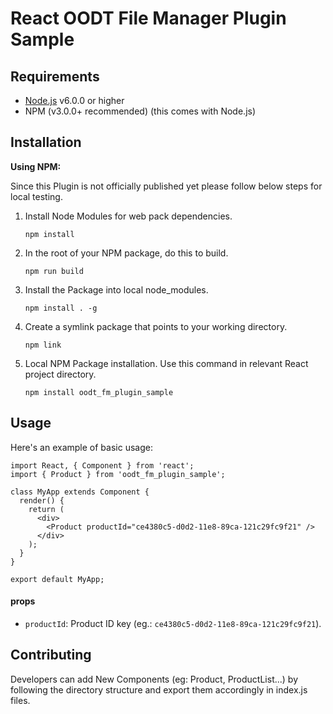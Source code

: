 # React OODT File Manager Plugin Sample


## Requirements

- [Node.js](https://nodejs.org/en/download/) v6.0.0 or higher
- NPM (v3.0.0+ recommended) (this comes with Node.js)

## Installation

**Using NPM:**

Since this Plugin is not officially published yet please follow below steps for local testing.
1. Install Node Modules for web pack dependencies.
    ```
    npm install
    ```
    
1. In the root of your NPM package, do this to build.
    ```
    npm run build
    ```

2.  Install the Package into local node_modules.
    ```
    npm install . -g
    ```
3. Create a symlink package that points to your working directory.
    ```
    npm link
    ```
    
4. Local NPM Package installation. Use this command in relevant React project directory.
    ```
    npm install oodt_fm_plugin_sample
    ```    
## Usage

Here's an example of basic usage:

```
import React, { Component } from 'react';
import { Product } from 'oodt_fm_plugin_sample';

class MyApp extends Component {
  render() {
    return (
      <div>
        <Product productId="ce4380c5-d0d2-11e8-89ca-121c29fc9f21" />
      </div>
    );
  }
}

export default MyApp;
```

#### props

- `productId`: Product ID key (eg.: `ce4380c5-d0d2-11e8-89ca-121c29fc9f21`).

## Contributing

Developers can add New Components (eg: Product, ProductList...) by following the directory structure and export them accordingly in index.js files.